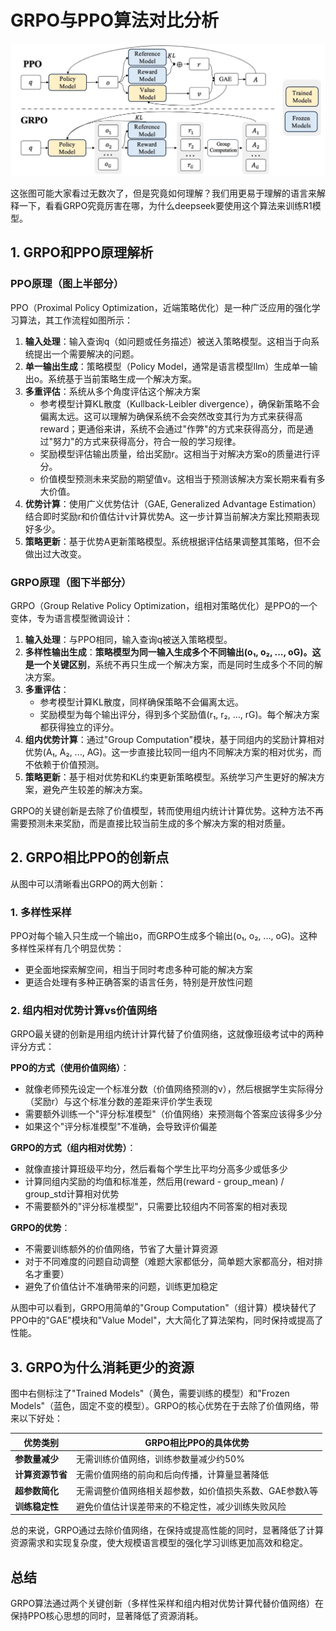 # GRPO与PPO算法对比分析

![GRPO与PPO算法对比图](../img/grpo_ppo.jpg)

这张图可能大家看过无数次了，但是究竟如何理解？我们用更易于理解的语言来解释一下，看看GRPO究竟厉害在哪，为什么deepseek要使用这个算法来训练R1模型。

## 1. GRPO和PPO原理解析

### PPO原理（图上半部分）

PPO（Proximal Policy Optimization，近端策略优化）是一种广泛应用的强化学习算法，其工作流程如图所示：

1. **输入处理**：输入查询q（如问题或任务描述）被送入策略模型。这相当于向系统提出一个需要解决的问题。
2. **单一输出生成**：策略模型（Policy Model，通常是语言模型llm）生成单一输出o。系统基于当前策略生成一个解决方案。
3. **多重评估**：系统从多个角度评估这个解决方案
   - 参考模型计算KL散度（Kullback-Leibler divergence），确保新策略不会偏离太远。这可以理解为确保系统不会突然改变其行为方式来获得高reward；更通俗来讲，系统不会通过"作弊"的方式来获得高分，而是通过"努力"的方式来获得高分，符合一般的学习规律。
   - 奖励模型评估输出质量，给出奖励r。这相当于对解决方案o的质量进行评分。
   - 价值模型预测未来奖励的期望值v。这相当于预测该解决方案长期来看有多大价值。
4. **优势计算**：使用广义优势估计（GAE, Generalized Advantage Estimation）结合即时奖励r和价值估计v计算优势A。这一步计算当前解决方案比预期表现好多少。
5. **策略更新**：基于优势A更新策略模型。系统根据评估结果调整其策略，但不会做出过大改变。

### GRPO原理（图下半部分）

GRPO（Group Relative Policy Optimization，组相对策略优化）是PPO的一个变体，专为语言模型微调设计：

1. **输入处理**：与PPO相同，输入查询q被送入策略模型。
2. **多样性输出生成**：**策略模型为同一输入生成多个不同输出(o₁, o₂, ..., oG)。这是一个关键区别**，系统不再只生成一个解决方案，而是同时生成多个不同的解决方案。
3. **多重评估**：
   - 参考模型计算KL散度，同样确保策略不会偏离太远。
   - 奖励模型为每个输出评分，得到多个奖励值(r₁, r₂, ..., rG)。每个解决方案都获得独立的评分。
4. **组内优势计算**：通过"Group Computation"模块，基于同组内的奖励计算相对优势(A₁, A₂, ..., AG)。这一步直接比较同一组内不同解决方案的相对优劣，而不依赖于价值预测。
5. **策略更新**：基于相对优势和KL约束更新策略模型。系统学习产生更好的解决方案，避免产生较差的解决方案。

GRPO的关键创新是去除了价值模型，转而使用组内统计计算优势。这种方法不再需要预测未来奖励，而是直接比较当前生成的多个解决方案的相对质量。

## 2. GRPO相比PPO的创新点

从图中可以清晰看出GRPO的两大创新：

### 1. 多样性采样

PPO对每个输入只生成一个输出o，而GRPO生成多个输出(o₁, o₂, ..., oG)。这种多样性采样有几个明显优势：
- 更全面地探索解空间，相当于同时考虑多种可能的解决方案
- 更适合处理有多种正确答案的语言任务，特别是开放性问题

### 2. 组内相对优势计算vs价值网络

GRPO最关键的创新是用组内统计计算代替了价值网络，这就像班级考试中的两种评分方式：

**PPO的方式（使用价值网络）**：
- 就像老师预先设定一个标准分数（价值网络预测的v），然后根据学生实际得分（奖励r）与这个标准分数的差距来评价学生表现
- 需要额外训练一个"评分标准模型"（价值网络）来预测每个答案应该得多少分
- 如果这个"评分标准模型"不准确，会导致评价偏差

**GRPO的方式（组内相对优势）**：
- 就像直接计算班级平均分，然后看每个学生比平均分高多少或低多少
- 计算同组内奖励的均值和标准差，然后用(reward - group_mean) / group_std计算相对优势
- 不需要额外的"评分标准模型"，只需要比较组内不同答案的相对表现

**GRPO的优势**：
- 不需要训练额外的价值网络，节省了大量计算资源
- 对于不同难度的问题自动调整（难题大家都低分，简单题大家都高分，相对排名才重要）
- 避免了价值估计不准确带来的问题，训练更加稳定

从图中可以看到，GRPO用简单的"Group Computation"（组计算）模块替代了PPO中的"GAE"模块和"Value Model"，大大简化了算法架构，同时保持或提高了性能。

## 3. GRPO为什么消耗更少的资源

图中右侧标注了"Trained Models"（黄色，需要训练的模型）和"Frozen Models"（蓝色，固定不变的模型）。GRPO的核心优势在于去除了价值网络，带来以下好处：

| 优势类别 | GRPO相比PPO的具体优势 |
|---------|----------------------|
| **参数量减少** | 无需训练价值网络，训练参数量减少约50% |
| **计算资源节省** | 无需价值网络的前向和后向传播，计算量显著降低 |
| **超参数简化** | 无需调整价值网络相关超参数，如价值损失系数、GAE参数λ等 |
| **训练稳定性** | 避免价值估计误差带来的不稳定性，减少训练失败风险 |

总的来说，GRPO通过去除价值网络，在保持或提高性能的同时，显著降低了计算资源需求和实现复杂度，使大规模语言模型的强化学习训练更加高效和稳定。

## 总结

GRPO算法通过两个关键创新（多样性采样和组内相对优势计算代替价值网络）在保持PPO核心思想的同时，显著降低了资源消耗。
